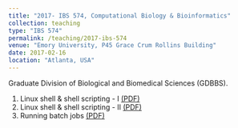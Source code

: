 ```yaml
---
title: "2017- IBS 574, Computational Biology & Bioinformatics"
collection: teaching
type: "IBS 574"
permalink: /teaching/2017-ibs-574
venue: "Emory University, P45 Grace Crum Rollins Building"
date: 2017-02-16
location: "Atlanta, USA"
---
```


Graduate Division of Biological and Biomedical Sciences (GDBBS).

1. Linux shell & shell scripting - I [(PDF)](http://adinasarapu.github.io/files/Linux_Shell_Class_I.pdf)<br />
2. Linux shell & shell scripting - II [(PDF)](http://adinasarapu.github.io/files/Linux_Shell_Class_II.pdf)<br /> 
3. Running batch jobs [(PDF)](http://adinasarapu.github.io/files/Cluster_Computing.pdf)
